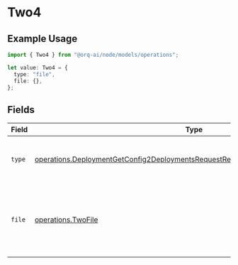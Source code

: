 # Two4

## Example Usage

```typescript
import { Two4 } from "@orq-ai/node/models/operations";

let value: Two4 = {
  type: "file",
  file: {},
};
```

## Fields

| Field                                                                                                                                                                                  | Type                                                                                                                                                                                   | Required                                                                                                                                                                               | Description                                                                                                                                                                            |
| -------------------------------------------------------------------------------------------------------------------------------------------------------------------------------------- | -------------------------------------------------------------------------------------------------------------------------------------------------------------------------------------- | -------------------------------------------------------------------------------------------------------------------------------------------------------------------------------------- | -------------------------------------------------------------------------------------------------------------------------------------------------------------------------------------- |
| `type`                                                                                                                                                                                 | [operations.DeploymentGetConfig2DeploymentsRequestRequestBodyMessages3Content4Type](../../models/operations/deploymentgetconfig2deploymentsrequestrequestbodymessages3content4type.md) | :heavy_check_mark:                                                                                                                                                                     | The type of the content part. Always `file`.                                                                                                                                           |
| `file`                                                                                                                                                                                 | [operations.TwoFile](../../models/operations/twofile.md)                                                                                                                               | :heavy_check_mark:                                                                                                                                                                     | File data for the content part. Must contain either file_data or uri, but not both.                                                                                                    |